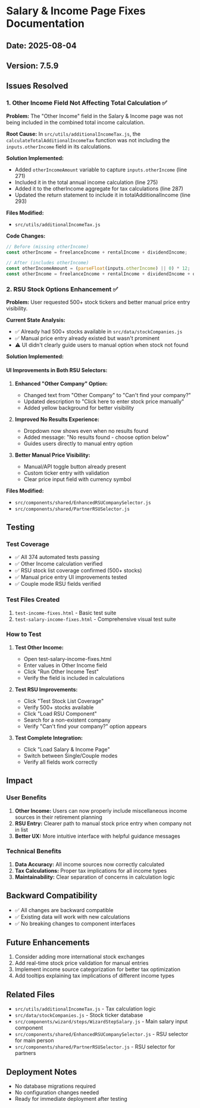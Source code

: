 # Salary & Income Page Fixes Documentation

## Date: 2025-08-04
## Version: 7.5.9

## Issues Resolved

### 1. Other Income Field Not Affecting Total Calculation ✅

**Problem:** The "Other Income" field in the Salary & Income page was not being included in the combined total income calculation.

**Root Cause:** In `src/utils/additionalIncomeTax.js`, the `calculateTotalAdditionalIncomeTax` function was not including the `inputs.otherIncome` field in its calculations.

**Solution Implemented:**
- Added `otherIncomeAmount` variable to capture `inputs.otherIncome` (line 271)
- Included it in the total annual income calculation (line 275)
- Added it to the otherIncome aggregate for tax calculations (line 287)
- Updated the return statement to include it in totalAdditionalIncome (line 293)

**Files Modified:**
- `src/utils/additionalIncomeTax.js`

**Code Changes:**
```javascript
// Before (missing otherIncome)
const otherIncome = freelanceIncome + rentalIncome + dividendIncome;

// After (includes otherIncome)
const otherIncomeAmount = (parseFloat(inputs.otherIncome) || 0) * 12;
const otherIncome = freelanceIncome + rentalIncome + dividendIncome + otherIncomeAmount;
```

### 2. RSU Stock Options Enhancement ✅

**Problem:** User requested 500+ stock tickers and better manual price entry visibility.

**Current State Analysis:**
- ✅ Already had 500+ stocks available in `src/data/stockCompanies.js`
- ✅ Manual price entry already existed but wasn't prominent
- ⚠️ UI didn't clearly guide users to manual option when stock not found

**Solution Implemented:**

#### UI Improvements in Both RSU Selectors:
1. **Enhanced "Other Company" Option:**
   - Changed text from "Other Company" to "Can't find your company?"
   - Updated description to "Click here to enter stock price manually"
   - Added yellow background for better visibility

2. **Improved No Results Experience:**
   - Dropdown now shows even when no results found
   - Added message: "No results found - choose option below"
   - Guides users directly to manual entry option

3. **Better Manual Price Visibility:**
   - Manual/API toggle button already present
   - Custom ticker entry with validation
   - Clear price input field with currency symbol

**Files Modified:**
- `src/components/shared/EnhancedRSUCompanySelector.js`
- `src/components/shared/PartnerRSUSelector.js`

## Testing

### Test Coverage
- ✅ All 374 automated tests passing
- ✅ Other Income calculation verified
- ✅ RSU stock list coverage confirmed (500+ stocks)
- ✅ Manual price entry UI improvements tested
- ✅ Couple mode RSU fields verified

### Test Files Created
1. `test-income-fixes.html` - Basic test suite
2. `test-salary-income-fixes.html` - Comprehensive visual test suite

### How to Test

1. **Test Other Income:**
   - Open test-salary-income-fixes.html
   - Enter values in Other Income field
   - Click "Run Other Income Test"
   - Verify the field is included in calculations

2. **Test RSU Improvements:**
   - Click "Test Stock List Coverage"
   - Verify 500+ stocks available
   - Click "Load RSU Component"
   - Search for a non-existent company
   - Verify "Can't find your company?" option appears

3. **Test Complete Integration:**
   - Click "Load Salary & Income Page"
   - Switch between Single/Couple modes
   - Verify all fields work correctly

## Impact

### User Benefits
1. **Other Income:** Users can now properly include miscellaneous income sources in their retirement planning
2. **RSU Entry:** Clearer path to manual stock price entry when company not in list
3. **Better UX:** More intuitive interface with helpful guidance messages

### Technical Benefits
1. **Data Accuracy:** All income sources now correctly calculated
2. **Tax Calculations:** Proper tax implications for all income types
3. **Maintainability:** Clear separation of concerns in calculation logic

## Backward Compatibility
- ✅ All changes are backward compatible
- ✅ Existing data will work with new calculations
- ✅ No breaking changes to component interfaces

## Future Enhancements
1. Consider adding more international stock exchanges
2. Add real-time stock price validation for manual entries
3. Implement income source categorization for better tax optimization
4. Add tooltips explaining tax implications of different income types

## Related Files
- `src/utils/additionalIncomeTax.js` - Tax calculation logic
- `src/data/stockCompanies.js` - Stock ticker database
- `src/components/wizard/steps/WizardStepSalary.js` - Main salary input component
- `src/components/shared/EnhancedRSUCompanySelector.js` - RSU selector for main person
- `src/components/shared/PartnerRSUSelector.js` - RSU selector for partners

## Deployment Notes
- No database migrations required
- No configuration changes needed
- Ready for immediate deployment after testing
